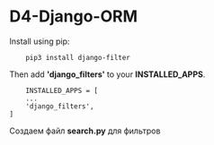 # D4-Django-ORM

Install using pip:
```
    pip3 install django-filter
```

Then add <b>'django_filters'</b> to your <b>INSTALLED_APPS</b>.
```
    INSTALLED_APPS = [
    ...
    'django_filters',
]
```
Создаем файл <b>search.py</b> для фильтров
